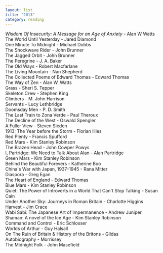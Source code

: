 ```yaml
---
layout: list
title: "2013"
category: reading
---
```


_Wisdom Of Insecurity: A Message for an Age of Anxiety_	 - Alan W Watts  
The World Until Yesterday -	Jared Diamond  
One Minute To Midnight - Michael Dobbs  
The Shockwave Rider	- John Brunner  
The Jagged Orbit - John Brunner  
The Peregrine -	J. A. Baker  
The Old Ways - Robert Macfarlane  
The Living Mountain	- Nan Shepherd  
The Collected Poems of Edward Thomas - Edward Thomas  
The Way of Zen - Alan W. Watts  
Grass - Sheri S. Tepper  
Skeleton Crew -	Stephen King  
Climbers - M. John Harrison  
Servants - Lucy Lethbridge  
Doomsday Men - P. D. Smith  
The Last Train to Zona Verde - Paul Theroux  
The Decline of the West	- Oswald Spengler  
A Fuller View -	Steven Sieden  
1913: The Year before the Storm	- Florian Illies  
Red Plenty - Francis Spufford  
Red Mars - Kim Stanley Robinson  
The Brazen Head	- John Cowper Powys  
I, Partridge: We Need to Talk About Alan - Alan Partridge  
Green Mars - Kim Stanley Robinson  
Behind the Beautiful Forevers - Katherine Boo  
China's War with Japan, 1937-1945 - Rana Mitter  
Diaspora - Greg Egan  
The Heart of England - Edward Thomas  
Blue Mars - Kim Stanley Robinson  
Quiet: The Power of Introverts in a World That Can't Stop Talking	- Susan Cain  
Under Another Sky: Journeys in Roman Britain - Charlotte Higgins  
Harvest	- Jim Crace  
Wabi Sabi: The Japanese Art of Impermanence	- Andrew Juniper  
Shaman: A novel of the Ice Age - Kim Stanley Robinson  
Command and Control	- Eric Schlosser  
Worlds of Arthur - Guy Halsall  
On The Ruin of Britain & History of the Britons	- Gildas  
Autobiography -	Morrissey  
The Midnight Folk	- John Masefield  
